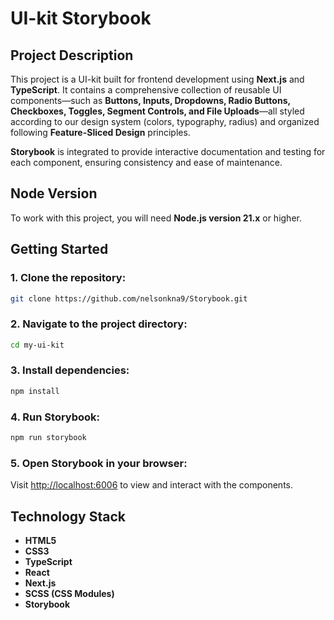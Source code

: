 # UI-kit Storybook

## Project Description
This project is a UI-kit built for frontend development using **Next.js** and **TypeScript**. It contains a comprehensive collection of reusable UI components—such as **Buttons, Inputs, Dropdowns, Radio Buttons, Checkboxes, Toggles, Segment Controls, and File Uploads**—all styled according to our design system (colors, typography, radius) and organized following **Feature-Sliced Design** principles. 

**Storybook** is integrated to provide interactive documentation and testing for each component, ensuring consistency and ease of maintenance.

## Node Version
To work with this project, you will need **Node.js version 21.x** or higher.

## Getting Started

### 1. Clone the repository:
```bash
git clone https://github.com/nelsonkna9/Storybook.git
```

### 2. Navigate to the project directory:
```bash
cd my-ui-kit
```

### 3. Install dependencies:
```bash
npm install
```

### 4. Run Storybook:
```bash
npm run storybook
```

### 5. Open Storybook in your browser:
Visit [http://localhost:6006](http://localhost:6006) to view and interact with the components.

## Technology Stack
- **HTML5**
- **CSS3**
- **TypeScript**
- **React**
- **Next.js**
- **SCSS (CSS Modules)**
- **Storybook**
